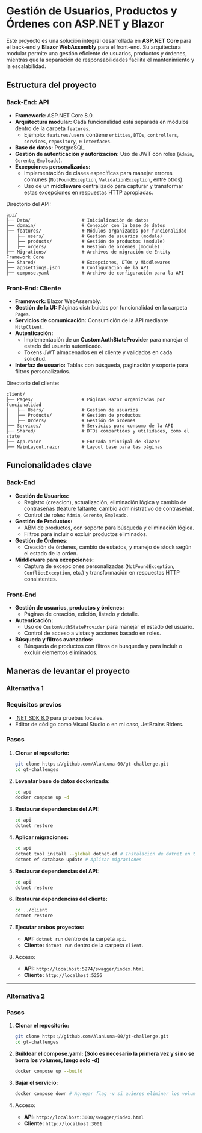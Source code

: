 # Gestión de Usuarios, Productos y Órdenes con ASP.NET y Blazor

Este proyecto es una solución integral desarrollada en **ASP.NET Core** para el back-end y **Blazor WebAssembly** para el front-end. Su arquitectura modular permite una gestión eficiente de usuarios, productos y órdenes, mientras que la separación de responsabilidades facilita el mantenimiento y la escalabilidad.

## Estructura del proyecto

### Back-End: API

- **Framework:** ASP.NET Core 8.0.
- **Arquitectura modular:** Cada funcionalidad está separada en módulos dentro de la carpeta `features`.
  - Ejemplo: `features/users` contiene `entities`, `DTOs`, `controllers`, `services`, `repository`, e `interfaces`.
- **Base de datos:** PostgreSQL.
- **Gestión de autenticación y autorización:** Uso de JWT con roles (`Admin`, `Gerente`, `Empleado`).
- **Excepciones personalizadas:**
  - Implementación de clases específicas para manejar errores comunes (`NotFoundException`, `ValidationException`, entre otros).
  - Uso de un **middleware** centralizado para capturar y transformar estas excepciones en respuestas HTTP apropiadas.

Directorio del API:
```
api/
├── Data/                   # Inicialización de datos
├── domain/                 # Conexión con la base de datos
├── features/               # Módulos organizados por funcionalidad
│   ├── users/              # Gestión de usuarios (module)
│   ├── products/           # Gestión de productos (module)
│   ├── orders/             # Gestión de órdenes (module)
├── Migrations/             # Archivos de migración de Entity Framework Core
├── Shared/                 # Excepciones, DTOs y Middlewares
├── appsettings.json        # Configuración de la API
├── compose.yaml            # Archivo de configuración para la API
```

### Front-End: Cliente

- **Framework:** Blazor WebAssembly.
- **Gestión de la UI:** Páginas distribuidas por funcionalidad en la carpeta `Pages`.
- **Servicios de comunicación:** Consumición de la API mediante `HttpClient`.
- **Autenticación:**
  - Implementación de un **CustomAuthStateProvider** para manejar el estado del usuario autenticado.
  - Tokens JWT almacenados en el cliente y validados en cada solicitud.
- **Interfaz de usuario:** Tablas con búsqueda, paginación y soporte para filtros personalizados.

Directorio del cliente:
```
client/
├── Pages/                  # Páginas Razor organizadas por funcionalidad
│   ├── Users/              # Gestión de usuarios
│   ├── Products/           # Gestión de productos
│   ├── Orders/             # Gestión de órdenes
├── Services/               # Servicios para consumo de la API
├── Shared/                 # DTOs compartidos y utilidades, como el state
├── App.razor               # Entrada principal de Blazor
├── MainLayout.razor        # Layout base para las páginas
```

## Funcionalidades clave

### Back-End
- **Gestión de Usuarios:**
  - Registro (creacion), actualización, eliminación lógica y cambio de contraseñas (feature faltante: cambio administrativo de contraseña).
  - Control de roles: `Admin`, `Gerente`, `Empleado`.
- **Gestión de Productos:**
  - ABM de productos, con soporte para búsqueda y eliminación lógica.
  - Filtros para incluir o excluir productos eliminados.
- **Gestión de Órdenes:**
  - Creación de órdenes, cambio de estados, y manejo de stock según el estado de la orden.
- **Middleware para excepciones:**
  - Captura de excepciones personalizadas (`NotFoundException`, `ConflictException`, etc.) y transformación en respuestas HTTP consistentes.

### Front-End
- **Gestión de usuarios, productos y órdenes:**
  - Páginas de creación, edición, listado y detalle.
- **Autenticación:**
  - Uso de `CustomAuthStateProvider` para manejar el estado del usuario.
  - Control de acceso a vistas y acciones basado en roles.
- **Búsqueda y filtros avanzados:**
  - Búsqueda de productos con filtros de busqueda y para incluir o excluir elementos eliminados.

## Maneras de levantar el proyecto

### Alternativa 1

### Requisitos previos
- [.NET SDK 8.0](https://dotnet.microsoft.com/) para pruebas locales.
- Editor de código como Visual Studio o en mi caso, JetBrains Riders.

### Pasos
1. **Clonar el repositorio:**
   ```bash
   git clone https://github.com/AlanLuna-00/gt-challenge.git
   cd gt-challenges
   ```

2. **Levantar base de datos dockerizada:**
   ```bash
   cd api
   docker compose up -d
   ```

3. **Restaurar dependencias del API:**
   ```bash
   cd api
   dotnet restore
   ```

4. **Aplicar migraciones:**
   ```bash
   cd api
   dotnet tool install --global dotnet-ef # Instalacion de dotnet en tu terminal
   dotnet ef database update # Aplicar migraciones
   ```
  
3. **Restaurar dependencias del API:**
   ```bash
   cd api
   dotnet restore
   ```

5. **Restaurar dependencias del cliente:**
   ```bash
   cd ../client
   dotnet restore
   ```

6. **Ejecutar ambos proyectos:**
   - **API:** `dotnet run` dentro de la carpeta `api`.
   - **Cliente:** `dotnet run` dentro de la carpeta `client`.

7. Acceso:
   - **API:** `http://localhost:5274/swagger/index.html`
   - **Cliente:** `http://localhost:5256`

---

### Alternativa 2

### Pasos
1. **Clonar el repositorio:**
   ```bash
   git clone https://github.com/AlanLuna-00/gt-challenge.git
   cd gt-challenges
   ```

2. **Buildear el compose.yaml: (Solo es necesario la primera vez y si no se borra los volumes, luego solo -d)**
   ```bash
   docker compose up --build
   ```

3. **Bajar el servicio:**
    ```bash
   docker compose down # Agregar flag -v si quieres eliminar los volumes
   ```

4. Acceso:
   - **API:** `http://localhost:3000/swagger/index.html`
   - **Cliente:** `http://localhost:3001`

